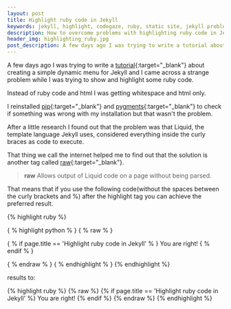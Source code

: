 ```yaml
---
layout: post
title: Highlight ruby code in Jekyll
keywords: jekyll, highlight, codegaze, ruby, static site, jekyll problem
description: How to overcome problems with highlighting ruby code in Jekyll
header_img: highlighting_ruby.jpg
post_description: A few days ago I was trying to write a tutorial about creating a simple dynamic menu for Jekyll and I came across a strange problem while I was trying to show and highlight some ruby code.
---
```


A few days ago I was trying to write a [tutorial](https://codegaze.github.io/2015/08/08/how-to-create-a-dynamic-navigation-menu-in-jekyll/){:target="_blank"} about creating a simple dynamic menu for Jekyll and I came across a strange problem while I was trying to show and highlight some ruby code.

Instead of ruby code and html I was getting whitespace and html only. 

I reinstalled [pip](https://pip.pypa.io/){:target="_blank"} and [pygments](http://pygments.org/){:target="_blank"} to check if something was wrong with my installation but that wasn't the problem.

After a little research I found out that the problem was that Liquid, the template language Jekyll uses, considered everything inside the curly braces as code to execute.

That thing we call the internet helped me to find out that the solution is another tag called [raw](https://docs.shopify.com/themes/liquid-documentation/tags/theme-tags#raw){:target="_blank"}.

>**raw**
Allows output of Liquid code on a page without being parsed.

That means that if you use the following code(without the spaces between the curly brackets and %) after the highlight tag you can achieve the preferred result.

{% highlight ruby %}

{ % highlight python % }
{ % raw % }

{ % if page.title == 'Highlight ruby code in Jekyll' % }
  You are right!
{ % endif % }

{ % endraw % }
{ % endhighlight % }
{% endhighlight %}

results to: 

{% highlight ruby %}
{% raw %}
{% if page.title == 'Highlight ruby code in Jekyll' %}
  You are right!
{% endif %}
{% endraw %}
{% endhighlight %}

